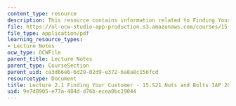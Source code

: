 ```yaml
---
content_type: resource
description: This resource contains information related to Finding Your Customer.
file: https://ol-ocw-studio-app-production.s3.amazonaws.com/courses/15-s21-nuts-and-bolts-of-business-plans-january-iap-2014/9e7d8905e77a484dd76becea0bc19044_MIT15_S21IAP14_Session2.1.pdf
file_type: application/pdf
learning_resource_types:
- Lecture Notes
ocw_type: OCWFile
parent_title: Lecture Notes
parent_type: CourseSection
parent_uid: ca3d66e6-6d29-02d9-e372-6a8a8c156fcd
resourcetype: Document
title: Lecture 2.1 Finding Your Customer - 15.S21 Nuts and Bolts IAP 2014
uid: 9e7d8905-e77a-484d-d76b-ecea0bc19044
---
```

